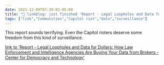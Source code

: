 ```yaml
---
date: 2021-12-09T07:39:02-05:00
title: "🔗 linkblog: just finished 'Report - Legal Loopholes and Data for Dollars: How Law Enforcement and Intelligence Agencies Are Buying Your Data from Brokers - Center for Democracy and Technology'"
tags: ["link","Communities","Capitol riot","data","surveillance"]
---
```

This report sounds terrifying. Even the Capitol rioters deserve some freedom from this kind of surveillance.
 
[link to 'Report - Legal Loopholes and Data for Dollars: How Law Enforcement and Intelligence Agencies Are Buying Your Data from Brokers - Center for Democracy and Technology'](https://cdt.org/insights/report-legal-loopholes-and-data-for-dollars-how-law-enforcement-and-intelligence-agencies-are-buying-your-data-from-brokers/?utm_source=rss)
